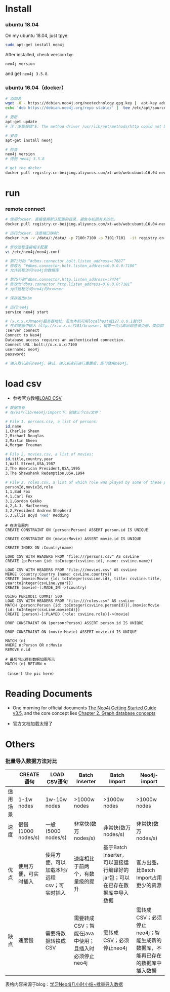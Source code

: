 # Install
### ubuntu 18.04
On my ubuntu 18.04, just tpye:
```bash
sudo apt-get install neo4j
```
After installed, check version by:
```bash
neo4j version
```
and get `neo4j 3.5.8`.

### ubuntu 16.04（docker）
```bash
# 添加源
wget -O - https://debian.neo4j.org/neotechnology.gpg.key |  apt-key add -
echo 'deb https://debian.neo4j.org/repo stable/' |  tee /etc/apt/sources.list.d/neo4j.list

# 更新
apt-get update
# 注：发现报错"E: The method driver /usr/lib/apt/methods/http could not be found."，用apt-get install apt-transport-https修复，之后再apt-get update

# 安装
apt-get install neo4j

# 检查
neo4j version
# 得到 neo4j 3.5.8

# get the docker
docker pull registry.cn-beijing.aliyuncs.com/xt-web/web:ubuntu16.04-neo4j
```

# run
### remote connect 
```bash
# 使用docker，直接使用默认配置的目录，避免与权限有关的坑。
docker pull registry.cn-beijing.aliyuncs.com/xt-web/web:ubuntu16.04-neo4j-vim

# 运行docker，注意端口映射: 
docker run -v /data/:/data/ -p 7100:7100 -p 7101:7101  -it registry.cn-beijing.aliyuncs.com/xt-web/web:ubuntu16.04-neo4j-vim

# 修改远程连接相关配置
vi /etc/neo4j/neo4j.conf

# 第71行的 “#dbms.connector.bolt.listen_address=:7687”
# 修改为 “#dbms.connector.bolt.listen_address=0.0.0.0:7100” 
# 允许远程访问neo4j的数据库

# 第75行的“dbms.connector.http.listen_address=:7474”
# 修改为“dbms.connector.http.listen_address=0.0.0.0:7101”
# 允许远程访问neo4j的browser

# 保存退出vim

# 运行neo4j
service neo4j start

# (x.x.x.x为neo4j服务器地址，若为本机可用localhost或127.0.0.1替代)
# 在浏览器中输入 http://x.x.x.x:7101/browser，稍等一会儿即出现登录页面，类似如下信息：
:server connect
Connect to Neo4j
Database access requires an authenticated connection.
Connect URL：bolt://x.x.x.x:7100
username: neo4j
password: 

# 输入默认密码neo4j，确认，输入新密码进行重置后，即可使用neo4j。
```
# load csv
* 参考官方教程[LOAD CSV](https://neo4j.com/docs/getting-started/current/cypher-intro/load-csv/)

```bash
# 数据准备
# 在/var/lib/neo4j/import下，创建三个csv文件：

# File 1. persons.csv, a list of persons:
id,name
1,Charlie Sheen
2,Michael Douglas
3,Martin Sheen
4,Morgan Freeman

# File 2. movies.csv, a list of movies:
id,title,country,year
1,Wall Street,USA,1987
2,The American President,USA,1995
3,The Shawshank Redemption,USA,1994

# File 3. roles.csv, a list of which role was played by some of these persons in each movie:
personId,movieId,role
1,1,Bud Fox
4,1,Carl Fox
3,1,Gordon Gekko
4,2,A.J. MacInerney
3,2,President Andrew Shepherd
5,3,Ellis Boyd 'Red' Redding
```

```cypher
# 在浏览器内
CREATE CONSTRAINT ON (person:Person) ASSERT person.id IS UNIQUE

CREATE CONSTRAINT ON (movie:Movie) ASSERT movie.id IS UNIQUE

CREATE INDEX ON :Country(name)

LOAD CSV WITH HEADERS FROM "file:///persons.csv" AS csvLine
CREATE (p:Person {id: toInteger(csvLine.id), name: csvLine.name})

LOAD CSV WITH HEADERS FROM "file:///movies.csv" AS csvLine
MERGE (country:Country {name: csvLine.country})
CREATE (movie:Movie {id: toInteger(csvLine.id), title: csvLine.title, year:toInteger(csvLine.year)})
CREATE (movie)-[:MADE_IN]->(country)

USING PERIODIC COMMIT 500
LOAD CSV WITH HEADERS FROM "file:///roles.csv" AS csvLine
MATCH (person:Person {id: toInteger(csvLine.personId)}),(movie:Movie {id: toInteger(csvLine.movieId)})
CREATE (person)-[:PLAYED {role: csvLine.role}]->(movie)

DROP CONSTRAINT ON (person:Person) ASSERT person.id IS UNIQUE

DROP CONSTRAINT ON (movie:Movie) ASSERT movie.id IS UNIQUE

MATCH (n)
WHERE n:Person OR n:Movie
REMOVE n.id

# 最后可以得到数据如图所示
MATCH (n) RETURN n

（insert the pic here）
```


# Reading Documents
* One morning for official documents <a href="https://neo4j.com/docs/getting-started/current/" target="_blank">The Neo4j Getting Started Guide v3.5</a>, and the core concept lies <a href="https://neo4j.com/docs/getting-started/current/graphdb-concepts/" target="_blank">Chapter 2. Graph database concepts</a> 

* 官方文档加载太慢了

# Others
### 批量导入数据方法对比

|<blank>|CREATE语句|LOAD CSV语句|Batch Inserter|Batch Import|Neo4j-import|
|-|-|-|-|-|-|
|适用场景|1-1w nodes|1w-10w nodes|>1000w nodes|>1000w nodes|>1000w nodes|
|速度|很慢(1000 nodes/s)|一般(5000 nodes/s)|非常快(数万 nodes/s)|非常快(数万 nodes/s)|非常快(数万 nodes/s)|
|优点|使用方便，可实时插入|使用方便，可以加载本地/远程csv；可实时插入|速度相比于前两个，有数量级的提升|基于Batch Inserter，可以直接运行编译好的jar包；可以在已存在数据库中导入数据|官方出品，比Batch Import占用更少的资源|
|缺点|速度慢|需要将数据转换成CSV|需要转成CSV；智能在java中使用；且插入时必须停止neo4j|需转成CSV；必须停止neo4j|需转成CSV；必须停止neo4j；智能生成新的数据库，不能再已存在的数据库中插入数据|
  
表格内容来源于blog：[学习Neo4j几小时小结~批量导入数据](https://blog.csdn.net/qiqi123i/article/details/90022799)
